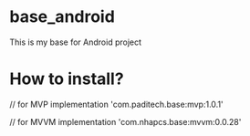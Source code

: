 # base_android
This is my base for Android project

# How to install?

// for MVP
 implementation 'com.paditech.base:mvp:1.0.1'

// for MVVM
implementation 'com.nhapcs.base:mvvm:0.0.28'
